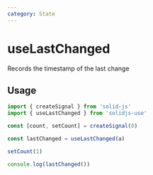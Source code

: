 ```yaml
---
category: State
---
```


# useLastChanged

Records the timestamp of the last change

## Usage

```ts
import { createSignal } from 'solid-js'
import { useLastChanged } from 'solidjs-use'

const [count, setCount] = createSignal(0)

const lastChanged = useLastChanged(a)

setCount(1)

console.log(lastChanged())
```
